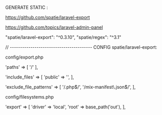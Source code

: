 GENERATE STATIC :

https://github.com/spatie/laravel-export

https://github.com/topics/laravel-admin-panel

"spatie/laravel-export": "^0.3.10",
"spatie/regex": "^3.1"

// ----------------------------------------
CONFIG spatie/laravel-export:

config/export.php


'paths' => [
'/'
],

'include_files' => [
'public' => '',
],  

'exclude_file_patterns' => [
'/\.php$/',
'/mix-manifest\.json$/',
],



config/filesystems.php


'export' => [
'driver' => 'local',
'root' => base_path('out'),
],
